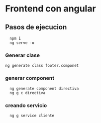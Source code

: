 # Frontend con angular

## Pasos de ejecucion

```
  npm i
  ng serve -o
```

### Generar clase
```
ng generate class footer.componet
```

### generar component
```
  ng generate component directiva
  ng g c directiva
```

### creando servicio

```
  ng g service cliente

```